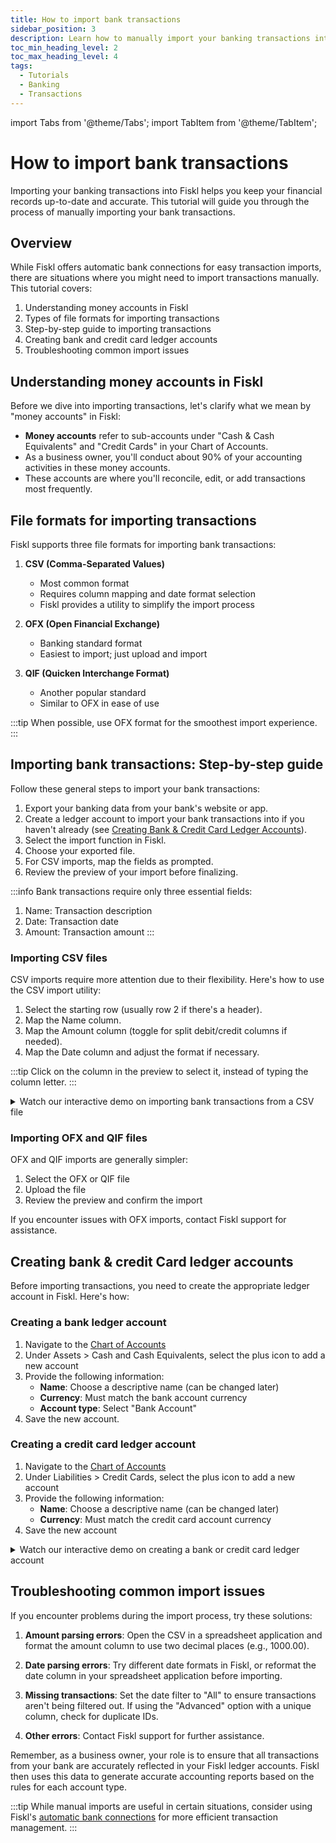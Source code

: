 ```yaml
---
title: How to import bank transactions
sidebar_position: 3
description: Learn how to manually import your banking transactions into Fiskl
toc_min_heading_level: 2
toc_max_heading_level: 4
tags:
  - Tutorials
  - Banking
  - Transactions
---
```


import Tabs from '@theme/Tabs';
import TabItem from '@theme/TabItem';

# How to import bank transactions

Importing your banking transactions into Fiskl helps you keep your financial records up-to-date and accurate. This tutorial will guide you through the process of manually importing your bank transactions.

## Overview

While Fiskl offers automatic bank connections for easy transaction imports, there are situations where you might need to import transactions manually. This tutorial covers:

1. Understanding money accounts in Fiskl
2. Types of file formats for importing transactions
3. Step-by-step guide to importing transactions
4. Creating bank and credit card ledger accounts
5. Troubleshooting common import issues

## Understanding money accounts in Fiskl

Before we dive into importing transactions, let's clarify what we mean by "money accounts" in Fiskl:

- **Money accounts** refer to sub-accounts under "Cash & Cash Equivalents" and "Credit Cards" in your Chart of Accounts.
- As a business owner, you'll conduct about 90% of your accounting activities in these money accounts.
- These accounts are where you'll reconcile, edit, or add transactions most frequently.

## File formats for importing transactions

Fiskl supports three file formats for importing bank transactions:

1. **CSV (Comma-Separated Values)**
   - Most common format
   - Requires column mapping and date format selection
   - Fiskl provides a utility to simplify the import process

2. **OFX (Open Financial Exchange)**
   - Banking standard format
   - Easiest to import; just upload and import

3. **QIF (Quicken Interchange Format)**
   - Another popular standard
   - Similar to OFX in ease of use

:::tip
When possible, use OFX format for the smoothest import experience.
:::

## Importing bank transactions: Step-by-step guide

Follow these general steps to import your bank transactions:

1. Export your banking data from your bank's website or app.
2. Create a ledger account to import your bank transactions into if you haven't already (see [Creating Bank & Credit Card Ledger Accounts](#creating-bank--credit-card-ledger-accounts)).
3. Select the import function in Fiskl.
4. Choose your exported file.
5. For CSV imports, map the fields as prompted.
6. Review the preview of your import before finalizing.

:::info
Bank transactions require only three essential fields:
1. Name: Transaction description
2. Date: Transaction date
3. Amount: Transaction amount
:::

### Importing CSV files

CSV imports require more attention due to their flexibility. Here's how to use the CSV import utility:

1. Select the starting row (usually row 2 if there's a header).
2. Map the Name column.
3. Map the Amount column (toggle for split debit/credit columns if needed).
4. Map the Date column and adjust the format if necessary.

:::tip
Click on the column in the preview to select it, instead of typing the column letter.
:::

<details>
<summary>Watch our interactive demo on importing bank transactions from a CSV file</summary>

<div style={{ position: 'relative', paddingBottom: '56.25%', height: 0, width: '100%' }}>
  <iframe
    style={{ position: 'absolute', top: 0, left: 0, width: '100%', height: '100%', border: 0 }}
    src="https://demo.fiskl.com/e/clzbiqgz100bbjp0cscukwq0l/tour"
    allowFullScreen
    webkitallowfullscreen="true"
    mozallowfullscreen="true"
    allowtransparency="true"
  ></iframe>
</div>

</details>

### Importing OFX and QIF files

OFX and QIF imports are generally simpler:

1. Select the OFX or QIF file
2. Upload the file
3. Review the preview and confirm the import

If you encounter issues with OFX imports, contact Fiskl support for assistance.

## Creating bank & credit Card ledger accounts

Before importing transactions, you need to create the appropriate ledger account in Fiskl. Here's how:

### Creating a bank ledger account

1. Navigate to the [Chart of Accounts](https://my.fiskl.com/accounting/chart)
2. Under Assets > Cash and Cash Equivalents, select the plus icon to add a new account
3. Provide the following information:
   - **Name**: Choose a descriptive name (can be changed later)
   - **Currency**: Must match the bank account currency
   - **Account type**: Select "Bank Account"
4. Save the new account.

### Creating a credit card ledger account

1. Navigate to the [Chart of Accounts](https://my.fiskl.com/accounting/chart)
2. Under Liabilities > Credit Cards, select the plus icon to add a new account
3. Provide the following information:
   - **Name**: Choose a descriptive name (can be changed later)
   - **Currency**: Must match the credit card account currency
4. Save the new account

<details>
<summary>Watch our interactive demo on creating a bank or credit card ledger account</summary>

<div style={{ position: 'relative', paddingBottom: '56.25%', height: 0, width: '100%' }}>
  <iframe
    style={{ position: 'absolute', top: 0, left: 0, width: '100%', height: '100%', border: 0 }}
    src="https://demo.fiskl.com/e/clzbevkqd005ml70ca9vev2dz/tour"
    allowFullScreen
    webkitallowfullscreen="true"
    mozallowfullscreen="true"
    allowtransparency="true"
  ></iframe>
</div>

</details>

## Troubleshooting common import issues

If you encounter problems during the import process, try these solutions:

1. **Amount parsing errors**: Open the CSV in a spreadsheet application and format the amount column to use two decimal places (e.g., 1000.00).

2. **Date parsing errors**: Try different date formats in Fiskl, or reformat the date column in your spreadsheet application before importing.

3. **Missing transactions**: Set the date filter to "All" to ensure transactions aren't being filtered out. If using the "Advanced" option with a unique column, check for duplicate IDs.

4. **Other errors**: Contact Fiskl support for further assistance.

Remember, as a business owner, your role is to ensure that all transactions from your bank are accurately reflected in your Fiskl ledger accounts. Fiskl then uses this data to generate accurate accounting reports based on the rules for each account type.

:::tip
While manual imports are useful in certain situations, consider using Fiskl's [automatic bank connections](../../Integrations/Bank-Connections/_category_.json) for more efficient transaction management.
:::
